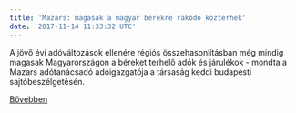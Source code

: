 ```yaml
---
title: 'Mazars: magasak a magyar bérekre rakódó közterhek'
date: '2017-11-14 11:33:32 UTC'
---
```


A jövő évi adóváltozások ellenére régiós összehasonlításban még mindig magasak Magyarországon a béreket terhelő adók és járulékok - mondta a Mazars adótanácsadó adóigazgatója a társaság keddi budapesti sajtóbeszélgetésén.


[Bővebben](http://ift.tt/2iWXqKu)
